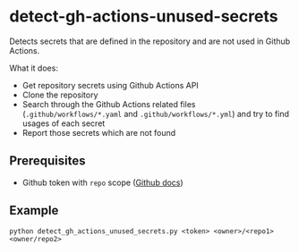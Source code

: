 detect-gh-actions-unused-secrets
================================

Detects secrets that are defined in the repository and are not used in Github Actions.

What it does:

* Get repository secrets using Github Actions API
* Clone the repository
* Search through the Github Actions related files (`.github/workflows/*.yaml` and `.github/workflows/*.yml`) and try to find usages of each secret
* Report those secrets which are not found

## Prerequisites

* Github token with `repo` scope ([Github docs](https://docs.github.com/en/authentication/keeping-your-account-and-data-secure/creating-a-personal-access-token))

## Example

```console
python detect_gh_actions_unused_secrets.py <token> <owner>/<repo1> <owner/repo2>
```
